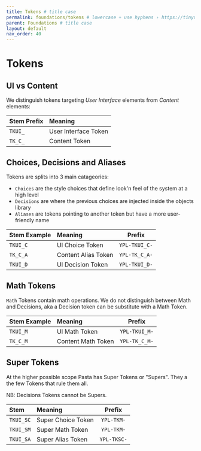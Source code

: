 ```yaml
---
title: Tokens # title case
permalink: foundations/tokens # lowercase + use hyphens › https://tinyurl.com/27kmc4rb
parent: Foundations # title case
layout: default
nav_order: 40
---
```


# Tokens


## UI vs Content

We distinguish tokens targeting *User Interface* elements from *Content* elements:

| Stem Prefix | Meaning |
| :--- | :--- |
| `TKUI_` | User Interface Token |
| `TK_C_` | Content Token |


## Choices, Decisions and Aliases


Tokens are splits into 3 main catageories:

- `Choices` are the style choices that define look'n feel of the system at a high level
- `Decisions` are where the previous choices are injected inside the objects library
- `Aliases` are tokens pointing to another token but have a more user-friendly name

| Stem Example | Meaning | Prefix |
| :--- | :--- | :---: |
| `TKUI_C` | UI Choice Token | `YPL-TKUI_C-` |
| `TK_C_A` | Content Alias Token | `YPL-TK_C_A-` |
| `TKUI_D` | UI Decision Token | `YPL-TKUI_D-` |


## Math Tokens


`Math` Tokens contain math operations. We do not distinguish between Math and Decisions, aka a Decision token can be substitute with a Math Token.


| Stem Example | Meaning | Prefix |
| :--- | :--- | :---: |
| `TKUI_M` | UI Math Token | `YPL-TKUI_M-` |
| `TK_C_M` | Content Math Token | `YPL-TK_C_M-` |


## Super Tokens


At the higher possible scope Pasta has Super Tokens or "Supers".
They a the few Tokens that rule them all.

NB: Decisions Tokens cannot be Supers.

| Stem | Meaning | Prefix |
| :--- | :--- | :---: |
| `TKUI_SC` | Super Choice Token | `YPL-TKM-` |
| `TKUI_SM` | Super Math Token | `YPL-TKM-` |
| `TKUI_SA` | Super Alias Token | `YPL-TKSC-` |
